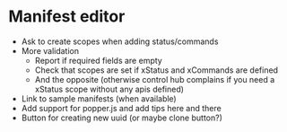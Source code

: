 # Manifest editor

- Ask to create scopes when adding status/commands
- More validation
  - Report if required fields are empty
  - Check that scopes are set if xStatus and xCommands are defined
  - And the opposite (otherwise control hub complains if you need a xStatus scope without any apis defined)
- Link to sample manifests (when available)
- Add support for popper.js and add tips here and there
- Button for creating new uuid (or maybe clone button?)
